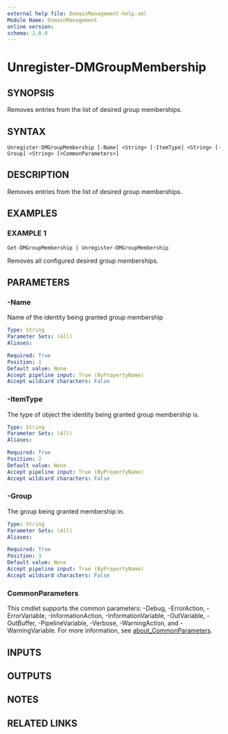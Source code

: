 ```yaml
---
external help file: DomainManagement-help.xml
Module Name: DomainManagement
online version:
schema: 2.0.0
---
```


# Unregister-DMGroupMembership

## SYNOPSIS
Removes entries from the list of desired group memberships.

## SYNTAX

```
Unregister-DMGroupMembership [-Name] <String> [-ItemType] <String> [-Group] <String> [<CommonParameters>]
```

## DESCRIPTION
Removes entries from the list of desired group memberships.

## EXAMPLES

### EXAMPLE 1
```
Get-DMGroupMembership | Unregister-DMGroupMembership
```

Removes all configured desired group memberships.

## PARAMETERS

### -Name
Name of the identity being granted group membership

```yaml
Type: String
Parameter Sets: (All)
Aliases:

Required: True
Position: 1
Default value: None
Accept pipeline input: True (ByPropertyName)
Accept wildcard characters: False
```

### -ItemType
The type of object the identity being granted group membership is.

```yaml
Type: String
Parameter Sets: (All)
Aliases:

Required: True
Position: 2
Default value: None
Accept pipeline input: True (ByPropertyName)
Accept wildcard characters: False
```

### -Group
The group being granted membership in.

```yaml
Type: String
Parameter Sets: (All)
Aliases:

Required: True
Position: 3
Default value: None
Accept pipeline input: True (ByPropertyName)
Accept wildcard characters: False
```

### CommonParameters
This cmdlet supports the common parameters: -Debug, -ErrorAction, -ErrorVariable, -InformationAction, -InformationVariable, -OutVariable, -OutBuffer, -PipelineVariable, -Verbose, -WarningAction, and -WarningVariable. For more information, see [about_CommonParameters](http://go.microsoft.com/fwlink/?LinkID=113216).

## INPUTS

## OUTPUTS

## NOTES

## RELATED LINKS
